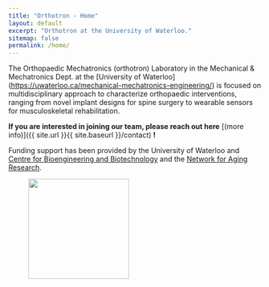 ```yaml
---
title: "Orthotron - Home"
layout: default
excerpt: "Orthotron at the University of Waterloo."
sitemap: false
permalink: /home/
---
```


The Orthopaedic Mechatronics (orthotron) Laboratory in the Mechanical & Mechatronics Dept. at the [University of Waterloo] (https://uwaterloo.ca/mechanical-mechatronics-engineering/) is focused on multidisciplinary approach to characterize orthopaedic interventions, ranging from novel implant designs for spine surgery to wearable sensors for musculoskeletal rehabilitation.  

 **If you are interested in joining our team, please reach out here** [(more info)]({{ site.url }}{{ site.baseurl }}/contact) **!**
 
 
Funding support has been provided by the University of Waterloo and [Centre for Bioengineering and Biotechnology](https://uwaterloo.ca/bioengineering-biotechnology/) and the [Network for Aging Research](https://uwaterloo.ca/network-for-aging-research/).

<figure class="third">
  <img src="{{ site.url }}{{ site.baseurl }}/images/waterloo.png" style="width: 200px">
</figure>